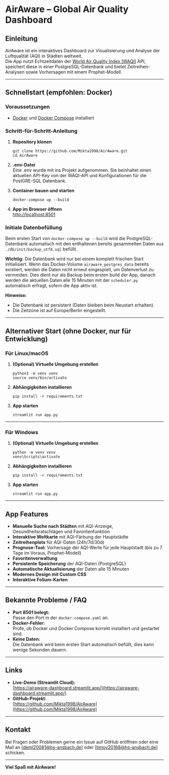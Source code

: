 # AirAware – Global Air Quality Dashboard

## Einleitung

AirAware ist ein interaktives Dashboard zur Visualisierung und Analyse der Luftqualität (AQI) in Städten weltweit.  
Die App nutzt Echtzeitdaten der [World Air Quality Index (WAQI)](https://waqi.info/) API, speichert diese in einer PostgreSQL-Datenbank und bietet Zeitreihen-Analysen sowie Vorhersagen mit einem Prophet-Modell.

---

## Schnellstart (empfohlen: Docker)

### Voraussetzungen

- [Docker](https://www.docker.com/get-started) und [Docker Compose](https://docs.docker.com/compose/install/) installiert

### Schritt-für-Schritt-Anleitung

1. **Repository klonen**
    ```
    git clone https://github.com/Mikta1998/AirAware.git
    cd AirAware
    ```

2. **.env-Datei**  
    Eine .env wurde mit ins Projekt aufgenommen.
    Sie beinhaltet einen aktuellen API-Key von der WAQI-API und Konfigurationen für die PostGRE-SQL Datenbank.

3. **Container bauen und starten**
    ```
    docker-compose up --build
    ```

4. **App im Browser öffnen**  
   [http://localhost:8501](http://localhost:8501)

### Initiale Datenbefüllung

Beim ersten Start von `docker-compose up --build` wird die PostgreSQL-Datenbank automatisch mit den enthaltenen bereits gesammelten Daten aus `./db/init/backup_utf8.sql` befüllt.

**Wichtig:** Die Datenbank wird nur bei einem komplett frischen Start initialisiert. Wenn das Docker-Volume `airaware_postgres_data` bereits existiert, werden die Daten nicht erneut eingespielt, um Datenverlust zu vermeiden. Dies dient nur als Backup beim ersten build der App, danach werden die aktuellen Daten alle 15 Minuten mit der `scheduler.py` automatisch erfragt, sofern die App aktiv ist.

**Hinweise:**  
- Die Datenbank ist persistent (Daten bleiben beim Neustart erhalten).  
- Die Zeitzone ist auf Europe/Berlin eingestellt.

---

## Alternativer Start (ohne Docker, nur für Entwicklung)

### Für Linux/macOS

1. **(Optional) Virtuelle Umgebung erstellen**
    ```
    python3 -m venv venv
    source venv/bin/activate
    ```

2. **Abhängigkeiten installieren**
    ```
    pip install -r requirements.txt
    ```

3. **App starten**
    ```
    streamlit run app.py
    ```

---

### Für Windows

1. **(Optional) Virtuelle Umgebung erstellen**
    ```
    python -m venv venv
    venv\Scripts\activate
    ```

2. **Abhängigkeiten installieren**
    ```
    pip install -r requirements.txt
    ```

3. **App starten**
    ```
    streamlit run app.py
    ```

---

## App Features

- **Manuelle Suche nach Städten** mit AQI-Anzeige, Gesundheitsratschlägen und Favoritenfunktion
- **Interaktive Weltkarte** mit AQI-Färbung der Hauptstädte
- **Zeitreihenplots** für AQI-Daten (24h/7d/30d)
- **Prognose-Tool:** Vorhersage der AQI-Werte für jede Hauptstadt (bis zu 7 Tage im Voraus, Prophet-Modell)
- **Favoritenverwaltung**
- **Persistente Speicherung** der AQI-Daten (PostgreSQL)
- **Automatische Aktualisierung** der Daten alle 15 Minuten
- **Modernes Design mit Custom CSS**
- **Interaktive Folium-Karten**

---

## Bekannte Probleme / FAQ

- **Port 8501 belegt:**  
  Passe den Port in der `docker-compose.yaml` an.
- **Docker-Fehler:**  
  Prüfe, ob Docker und Docker Compose korrekt installiert und gestartet sind.
- **Keine Daten:**  
  Die Datenbank wird beim ersten Start automatisch befüllt, dies kann wenige Sekunden dauern.

---

## Links

- **Live-Demo (Streamlit Cloud):**  
  [https://airaware-dashboard.streamlit.app/](https://airaware-dashboard.streamlit.app/)
- **GitHub-Projekt:**  
  [https://github.com/Mikta1998/AirAware](https://github.com/Mikta1998/AirAware)

---

## Kontakt

Bei Fragen oder Problemen gerne ein Issue auf GitHub eröffnen oder eine Mail an [deml20081@hs-ansbach.de] oder [timov20168@hs-ansbach.de] schicken.

---

**Viel Spaß mit AirAware!**
